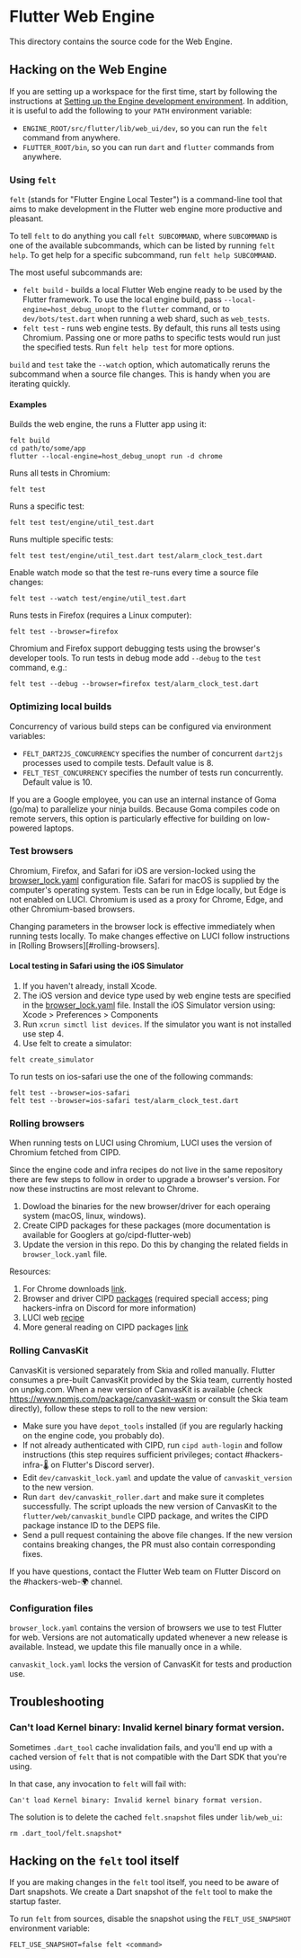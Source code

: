 # Flutter Web Engine

This directory contains the source code for the Web Engine.

## Hacking on the Web Engine

If you are setting up a workspace for the first time, start by following the
instructions at [Setting up the Engine development environment][1]. In addition,
it is useful to add the following to your `PATH` environment variable:

- `ENGINE_ROOT/src/flutter/lib/web_ui/dev`, so you can run the `felt` command
  from anywhere.
- `FLUTTER_ROOT/bin`, so you can run `dart` and `flutter` commands from
  anywhere.

### Using `felt`

`felt` (stands for "Flutter Engine Local Tester") is a command-line tool that
aims to make development in the Flutter web engine more productive and pleasant.

To tell `felt` to do anything you call `felt SUBCOMMAND`, where `SUBCOMMAND` is
one of the available subcommands, which can be listed by running `felt help`. To
get help for a specific subcommand, run `felt help SUBCOMMAND`.

The most useful subcommands are:

- `felt build` - builds a local Flutter Web engine ready to be used by the
  Flutter framework. To use the local engine build, pass
  `--local-engine=host_debug_unopt` to the `flutter` command, or to
  `dev/bots/test.dart` when running a web shard, such as `web_tests`.
- `felt test` - runs web engine tests. By default, this runs all tests using
  Chromium. Passing one or more paths to specific tests would run just the
  specified tests. Run `felt help test` for more options.

`build` and `test` take the `--watch` option, which automatically reruns the
subcommand when a source file changes. This is handy when you are iterating
quickly.

#### Examples

Builds the web engine, the runs a Flutter app using it:

```
felt build
cd path/to/some/app
flutter --local-engine=host_debug_unopt run -d chrome
```

Runs all tests in Chromium:

```
felt test
```

Runs a specific test:

```
felt test test/engine/util_test.dart
```

Runs multiple specific tests:

```
felt test test/engine/util_test.dart test/alarm_clock_test.dart
```

Enable watch mode so that the test re-runs every time a source file changes:

```
felt test --watch test/engine/util_test.dart
```

Runs tests in Firefox (requires a Linux computer):

```
felt test --browser=firefox
```

Chromium and Firefox support debugging tests using the browser's developer
tools. To run tests in debug mode add `--debug` to the `test` command, e.g.:

```
felt test --debug --browser=firefox test/alarm_clock_test.dart
```

### Optimizing local builds

Concurrency of various build steps can be configured via environment variables:

- `FELT_DART2JS_CONCURRENCY` specifies the number of concurrent `dart2js`
  processes used to compile tests. Default value is 8.
- `FELT_TEST_CONCURRENCY` specifies the number of tests run concurrently.
  Default value is 10.

If you are a Google employee, you can use an internal instance of Goma (go/ma)
to parallelize your ninja builds. Because Goma compiles code on remote servers,
this option is particularly effective for building on low-powered laptops.

### Test browsers

Chromium, Firefox, and Safari for iOS are version-locked using the
[browser_lock.yaml][2] configuration file. Safari for macOS is supplied by the
computer's operating system. Tests can be run in Edge locally, but Edge is not
enabled on LUCI. Chromium is used as a proxy for Chrome, Edge, and other
Chromium-based browsers.

Changing parameters in the browser lock is effective immediately when running
tests locally. To make changes effective on LUCI follow instructions in
[Rolling Browsers][#rolling-browsers].

#### Local testing in Safari using the iOS Simulator

1. If you haven't already, install Xcode.
2. The iOS version and device type used by web engine tests are specified in
   the [browser_lock.yaml][2] file. Install the iOS Simulator version using:
   Xcode > Preferences > Components
3. Run `xcrun simctl list devices`. If the simulator you want is not installed
   use step 4.
4. Use felt to create a simulator:

```
felt create_simulator
```

To run tests on ios-safari use the one of the following commands:

```
felt test --browser=ios-safari
felt test --browser=ios-safari test/alarm_clock_test.dart
```

### Rolling browsers

When running tests on LUCI using Chromium, LUCI uses the version of Chromium
fetched from CIPD.

Since the engine code and infra recipes do not live in the same repository
there are few steps to follow in order to upgrade a browser's version. For
now these instructins are most relevant to Chrome.

1. Dowload the binaries for the new browser/driver for each operaing system
   (macOS, linux, windows).
2. Create CIPD packages for these packages (more documentation is available for
   Googlers at go/cipd-flutter-web)
3. Update the version in this repo. Do this by changing the related fields in
   `browser_lock.yaml` file.

Resources:

1. For Chrome downloads [link][3].
2. Browser and driver CIPD [packages][4] (required speciall access; ping
   hackers-infra on Discord for more information)
3. LUCI web [recipe][5]
4. More general reading on CIPD packages [link][6]

### Rolling CanvasKit

CanvasKit is versioned separately from Skia and rolled manually. Flutter
consumes a pre-built CanvasKit provided by the Skia team, currently hosted on
unpkg.com. When a new version of CanvasKit is available (check
https://www.npmjs.com/package/canvaskit-wasm or consult the Skia team
directly), follow these steps to roll to the new version:

- Make sure you have `depot_tools` installed (if you are regularly hacking on
  the engine code, you probably do).
- If not already authenticated with CIPD, run `cipd auth-login` and follow
  instructions (this step requires sufficient privileges; contact
  #hackers-infra-🌡 on Flutter's Discord server).
- Edit `dev/canvaskit_lock.yaml` and update the value of `canvaskit_version`
  to the new version.
- Run `dart dev/canvaskit_roller.dart` and make sure it completes successfully.
  The script uploads the new version of CanvasKit to the
  `flutter/web/canvaskit_bundle` CIPD package, and writes the CIPD package
  instance ID to the DEPS file.
- Send a pull request containing the above file changes. If the new version
  contains breaking changes, the PR must also contain corresponding fixes.

If you have questions, contact the Flutter Web team on Flutter Discord on the
#hackers-web-🌍 channel.

### Configuration files

`browser_lock.yaml` contains the version of browsers we use to test Flutter for
web. Versions are not automatically updated whenever a new release is available.
Instead, we update this file manually once in a while.

`canvaskit_lock.yaml` locks the version of CanvasKit for tests and production
use.

## Troubleshooting

### Can't load Kernel binary: Invalid kernel binary format version.

Sometimes `.dart_tool` cache invalidation fails, and you'll end up with a
cached version of `felt` that is not compatible with the Dart SDK that you're
using.

In that case, any invocation to `felt` will fail with:

```
Can't load Kernel binary: Invalid kernel binary format version.
```

The solution is to delete the cached `felt.snapshot` files under `lib/web_ui`:

```
rm .dart_tool/felt.snapshot*
```

## Hacking on the `felt` tool itself

If you are making changes in the `felt` tool itself, you need to be aware of
Dart snapshots. We create a Dart snapshot of the `felt` tool to make the startup
faster.

To run `felt` from sources, disable the snapshot using the `FELT_USE_SNAPSHOT`
environment variable:

```
FELT_USE_SNAPSHOT=false felt <command>
```

[1]: https://github.com/flutter/flutter/wiki/Setting-up-the-Engine-development-environment
[2]: https://github.com/flutter/engine/blob/main/lib/web_ui/dev/browser_lock.yaml
[3]: https://commondatastorage.googleapis.com/chromium-browser-snapshots/index.html
[4]: https://chrome-infra-packages.appspot.com/p/flutter_internal
[5]: https://flutter.googlesource.com/recipes/+/refs/heads/main/recipes/web_engine.py
[6]: https://chromium.googlesource.com/chromium/src.git/+/main/docs/cipd_and_3pp.md#What-is-CIPD
